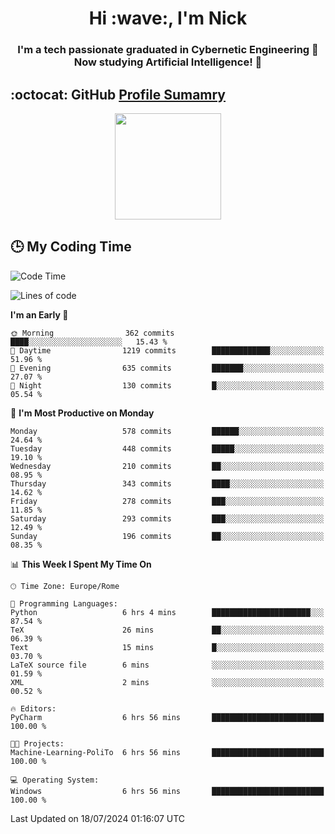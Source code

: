 <h1 align="center">Hi :wave:, I'm Nick</h1>

<h3 align="center">I'm a tech passionate graduated in Cybernetic Engineering 🤖<br>
Now studying Artificial Intelligence! 🧠</h3>


## :octocat: GitHub <a href="https://github.com/vn7n24fzkq/github-profile-summary-cards">Profile Sumamry</a>

<p align="center">
   <img style="height:170px;display:inline-block"  src="http://github-profile-summary-cards.vercel.app/api/cards/profile-details?username=CodeClimberNT&theme=github_dark" />
<!--    <img style="height:170px;display:inline-block"  src="http://github-profile-summary-cards.vercel.app/api/cards/repos-per-language?username=CodeClimberNT&theme=github_dark&exclude=" /> -->
</p>

 ## :clock3: My Coding Time 
 
<!--START_SECTION:waka-->
![Code Time](http://img.shields.io/badge/Code%20Time-361%20hrs%2059%20mins-blue)

![Lines of code](https://img.shields.io/badge/From%20Hello%20World%20I%27ve%20Written-2.7%20million%20lines%20of%20code-blue)

**I'm an Early 🐤** 

```text
🌞 Morning                362 commits         ████░░░░░░░░░░░░░░░░░░░░░   15.43 % 
🌆 Daytime                1219 commits        █████████████░░░░░░░░░░░░   51.96 % 
🌃 Evening                635 commits         ███████░░░░░░░░░░░░░░░░░░   27.07 % 
🌙 Night                  130 commits         █░░░░░░░░░░░░░░░░░░░░░░░░   05.54 % 
```
📅 **I'm Most Productive on Monday** 

```text
Monday                   578 commits         ██████░░░░░░░░░░░░░░░░░░░   24.64 % 
Tuesday                  448 commits         █████░░░░░░░░░░░░░░░░░░░░   19.10 % 
Wednesday                210 commits         ██░░░░░░░░░░░░░░░░░░░░░░░   08.95 % 
Thursday                 343 commits         ████░░░░░░░░░░░░░░░░░░░░░   14.62 % 
Friday                   278 commits         ███░░░░░░░░░░░░░░░░░░░░░░   11.85 % 
Saturday                 293 commits         ███░░░░░░░░░░░░░░░░░░░░░░   12.49 % 
Sunday                   196 commits         ██░░░░░░░░░░░░░░░░░░░░░░░   08.35 % 
```


📊 **This Week I Spent My Time On** 

```text
🕑︎ Time Zone: Europe/Rome

💬 Programming Languages: 
Python                   6 hrs 4 mins        ██████████████████████░░░   87.54 % 
TeX                      26 mins             ██░░░░░░░░░░░░░░░░░░░░░░░   06.39 % 
Text                     15 mins             █░░░░░░░░░░░░░░░░░░░░░░░░   03.70 % 
LaTeX source file        6 mins              ░░░░░░░░░░░░░░░░░░░░░░░░░   01.59 % 
XML                      2 mins              ░░░░░░░░░░░░░░░░░░░░░░░░░   00.52 % 

🔥 Editors: 
PyCharm                  6 hrs 56 mins       █████████████████████████   100.00 % 

🐱‍💻 Projects: 
Machine-Learning-PoliTo  6 hrs 56 mins       █████████████████████████   100.00 % 

💻 Operating System: 
Windows                  6 hrs 56 mins       █████████████████████████   100.00 % 
```


 Last Updated on 18/07/2024 01:16:07 UTC
<!--END_SECTION:waka-->

